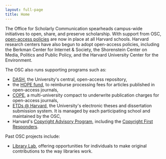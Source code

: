 ```yaml
---
layout: full-page
title: Home
---
```


The Office for Scholarly Communication spearheads campus-wide initiatives to open, share, and preserve scholarship. With support from OSC, [open-access policies]({{site.baseurl}}/policies/) are now in place at all Harvard schools.  Harvard research centers have also begun to adopt open-access policies, including the Berkman Center for Internet & Society, the Shorenstein Center on Media, Politics and Public Policy, and the Harvard University Center for the Environment.

The OSC also runs supporting programs such as:

- [DASH](http://dash.harvard.edu/), the University's central, open-access repository,
- the [HOPE fund]({{site.baseurl}}/programs/hope/), to reimburse processing fees for articles published in open-access journals,
- [COPE](http://www.oacompact.org/), a multi-university compact to underwrite publication charges for open-access journals,
- [ETDs @ Harvard](http://etds.lib.harvard.edu/about.html), the University's electronic theses and dissertation submission system. It is managed by each participating school and maintained by the OSC,
- Harvard's [Copyright Advisory Program](http://copyright.lib.harvard.edu/), including the [Copyright First Responders]({{site.baseurl}}/programs/copyright/first-responders/).

Past OSC projects include:

- [Library Lab](https://osc.hul.harvard.edu/liblab/), offering opportunities for individuals to make original contributions to the way libraries work.
